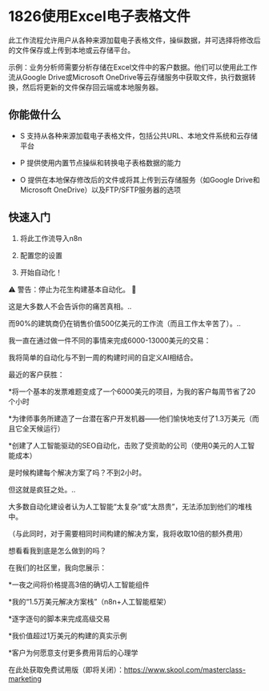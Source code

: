 # 1826使用Excel电子表格文件

此工作流程允许用户从各种来源加载电子表格文件，操纵数据，并可选择将修改后的文件保存或上传到本地或云存储平台。

示例：业务分析师需要分析存储在Excel文件中的客户数据。他们可以使用此工作流从Google Drive或Microsoft OneDrive等云存储服务中获取文件，执行数据转换，然后将更新的文件保存回云端或本地服务器。

## 你能做什么

- S 支持从各种来源加载电子表格文件，包括公共URL、本地文件系统和云存储平台

- P 提供使用内置节点操纵和转换电子表格数据的能力

- O 提供在本地保存修改后的文件或将其上传到云存储服务（如Google Drive和Microsoft OneDrive）以及FTP/SFTP服务器的选项

## 快速入门

1.  将此工作流导入n8n

2.  配置您的设置

3.  开始自动化！

⚠️ 警告：停止为花生构建基本自动化。 🚫

这是大多数人不会告诉你的痛苦真相。..

而90%的建筑商仍在销售价值500亿美元的工作流（而且工作太辛苦了）。..

我一直在通过做一件不同的事情来完成6000-13000美元的交易：

我将简单的自动化与不到一周的构建时间的自定义AI相结合。

最近的客户获胜：

*将一个基本的发票难题变成了一个6000美元的项目，为我的客户每周节省了20个小时

*为律师事务所建造了一台潜在客户开发机器——他们愉快地支付了1.3万美元（而且它全天候运行）

*创建了人工智能驱动的SEO自动化，击败了受资助的公司（使用0美元的人工智能成本）

是时候构建每个解决方案了吗？不到2小时。

但这就是疯狂之处。..

大多数自动化建设者认为人工智能“太复杂”或“太昂贵”，无法添加到他们的堆栈中。

（与此同时，对于需要相同时间构建的解决方案，我将收取10倍的额外费用）

想看看我到底是怎么做到的吗？

在我们的社区里，我向您展示：

*一夜之间将价格提高3倍的确切人工智能组件

*我的“1.5万美元解决方案栈”（n8n+人工智能框架）

*逐字逐句的脚本来完成高级交易

*我价值超过1万美元的构建的真实示例

*客户为何愿意支付更多费用背后的心理学

在此处获取免费试用版（即将关闭）：https://www.skool.com/masterclass-marketing

